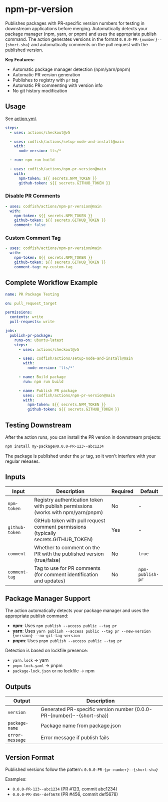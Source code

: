 # npm-pr-version

Publishes packages with PR-specific version numbers for testing in downstream applications before merging. Automatically
detects your package manager (npm, yarn, or pnpm) and uses the appropriate publish command. The action generates
versions in the format `0.0.0-PR-{number}--{short-sha}` and automatically comments on the pull request with the
published version.

**Key Features:**

- Automatic package manager detection (npm/yarn/pnpm)
- Automatic PR version generation
- Publishes to registry with `pr` tag
- Automatic PR commenting with version info
- No git history modification

<!-- DOCTOC SKIP -->

## Usage

See [action.yml](action.yml).

```yaml
steps:
  - uses: actions/checkout@v5

  - uses: codfish/actions/setup-node-and-install@main
    with:
      node-version: lts/*

  - run: npm run build

  - uses: codfish/actions/npm-pr-version@main
    with:
      npm-token: ${{ secrets.NPM_TOKEN }}
      github-token: ${{ secrets.GITHUB_TOKEN }}
```

### Disable PR Comments

```yaml
- uses: codfish/actions/npm-pr-version@main
  with:
    npm-token: ${{ secrets.NPM_TOKEN }}
    github-token: ${{ secrets.GITHUB_TOKEN }}
    comment: false
```

### Custom Comment Tag

```yaml
- uses: codfish/actions/npm-pr-version@main
  with:
    npm-token: ${{ secrets.NPM_TOKEN }}
    github-token: ${{ secrets.GITHUB_TOKEN }}
    comment-tag: my-custom-tag
```

## Complete Workflow Example

```yaml
name: PR Package Testing

on: pull_request_target

permissions:
  contents: write
  pull-requests: write

jobs:
  publish-pr-package:
    runs-on: ubuntu-latest
    steps:
      - uses: actions/checkout@v5

      - uses: codfish/actions/setup-node-and-install@main
        with:
          node-version: 'lts/*'

      - name: Build package
        run: npm run build

      - name: Publish PR package
        uses: codfish/actions/npm-pr-version@main
        with:
          npm-token: ${{ secrets.NPM_TOKEN }}
          github-token: ${{ secrets.GITHUB_TOKEN }}
```

## Testing Downstream

After the action runs, you can install the PR version in downstream projects:

```bash
npm install my-package@0.0.0-PR-123--abc1234
```

The package is published under the `pr` tag, so it won't interfere with your regular releases.

## Inputs

<!-- start inputs -->

| Input          | Description                                                                         | Required | Default          |
| -------------- | ----------------------------------------------------------------------------------- | -------- | ---------------- |
| `npm-token`    | Registry authentication token with publish permissions (works with npm/yarn/pnpm)   | No       | -                |
| `github-token` | GitHub token with pull request comment permissions (typically secrets.GITHUB_TOKEN) | Yes      | -                |
| `comment`      | Whether to comment on the PR with the published version (true/false)                | No       | `true`           |
| `comment-tag`  | Tag to use for PR comments (for comment identification and updates)                 | No       | `npm-publish-pr` |

<!-- end inputs -->

## Package Manager Support

The action automatically detects your package manager and uses the appropriate publish command:

- **npm**: Uses `npm publish --access public --tag pr`
- **yarn**: Uses `yarn publish --access public --tag pr --new-version {version} --no-git-tag-version`
- **pnpm**: Uses `pnpm publish --access public --tag pr`

Detection is based on lockfile presence:

- `yarn.lock` → yarn
- `pnpm-lock.yaml` → pnpm
- `package-lock.json` or no lockfile → npm

## Outputs

<!-- start outputs -->

| Output          | Description                                                           |
| --------------- | --------------------------------------------------------------------- |
| `version`       | Generated PR-specific version number (0.0.0-PR-{number}--{short-sha}) |
| `package-name`  | Package name from package.json                                        |
| `error-message` | Error message if publish fails                                        |

<!-- end outputs -->

## Version Format

Published versions follow the pattern: `0.0.0-PR-{pr-number}--{short-sha}`

Examples:

- `0.0.0-PR-123--abc1234` (PR #123, commit abc1234)
- `0.0.0-PR-456--def5678` (PR #456, commit def5678)
